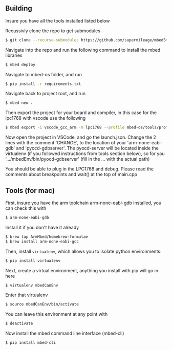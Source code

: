 ## Building

Insure you have all the tools installed listed below

Recussivly clone the repo to get submodules
```sh
$ git clone --recurse-submodules https://github.com/supermileage/mbedSteering.git
```

Navigate into the repo and run the following command to install the mbed libraries
```sh
$ mbed deploy
```

Navigate to mbed-os folder, and run
```sh
$ pip install -r requirements.txt
```

Navigate back to project root, and run
```sh
$ mbed new .
```

Then export the project for your board and compiler, in this case for the lpc1768 with vscode use the following
```sh
$ mbed export -i vscode_gcc_arm -m lpc1768 --profile mbed-os/tools/profiles/debug.json
```

Now open the project in VSCode, and go the launch.json. Change the 2 lines with the comment 'CHANGE', to the location of your 'arm-none-eabi-gdb' and 'pyocd-gdbserver'.
The pyocd-server will be located inside the virtualenv (if you followed instructions from tools section below), so for you '.../mbedEnv/bin/pyocd-gdbserver' (fill in the ... with the actual path)

You should be able to plug in the LPC1768 and debug. Please read the comments about breakpoints and wait() at the top of main.cpp


## Tools (for mac)

First, insure you have the arm toolchain arm-none-eabi-gdb installed, you can check this with
```sh
$ arm-none-eabi-gdb
```

Install it if you don't have it already
```sh
$ brew tap ArmMbed/homebrew-formulae
$ brew install arm-none-eabi-gcc
```

Then, install `virtualenv`, which allows you to isolate python environments:
```sh
$ pip install virtualenv
```

Next, create a virtual environment, anything you install with pip will go in here
```sh
$ virtualenv mbedCanEnv
```

Enter that virtualenv
```sh
$ source mbedCanEnv/bin/activate
```

You can leave this environment at any point with
```sh
$ deactivate
```

Now install the mbed command line interface (mbed-cli)
```sh
$ pip install mbed-cli
```

